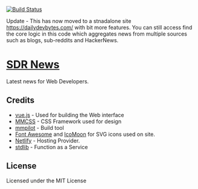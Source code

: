 [![Build Status](https://travis-ci.org/super-dev/SDR-News.svg?branch=master)](https://travis-ci.org/super-dev/SDR-News)

Update - This has now moved to a stnadalone site https://dailydevbytes.com/ with bit more features. You can still access find the core logic in this code which aggregates news from multiple sources such as blogs, sub-reddits and HackerNews. 

# [SDR News](https://news.superdevresources.com)

Latest news for Web Developers.

## Credits

 - [vue.js](http://vuejs.org/) - Used for building the Web interface
 - [MMCSS](https://mmcss.kunruchcreations.com/) - CSS Framework used for design
 - [mmpilot](https://mmpilot.kunruchcreations.com/) - Build tool
 - [Font Awesome](http://fontawesome.io/) and [IcoMoon](https://icomoon.io/) for SVG icons used on site.
 - [Netlify](https://www.netlify.com/) - Hosting Provider.
 - [stdlib](https://stdlib.com/) - Function as a Service

## License

Licensed under the MIT License
